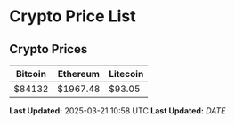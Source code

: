 # Crypto Price List

## Crypto Prices
| Bitcoin | Ethereum | Litecoin |
| ------- | -------- | -------- |
| $84132 | $1967.48 | $93.05 |
**Last Updated:** 2025-03-21 10:58 UTC
**Last Updated:** $DATE$
